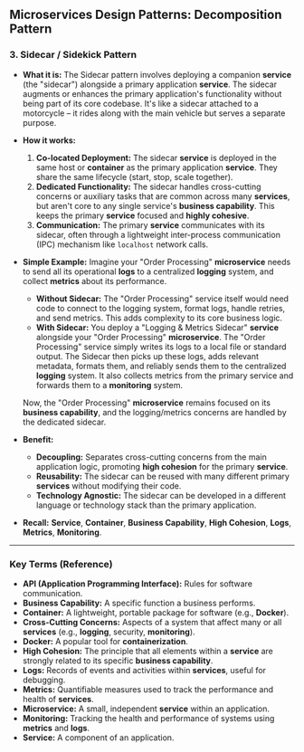 ## Microservices Design Patterns: Decomposition Pattern

### 3. Sidecar / Sidekick Pattern

* **What it is:** The Sidecar pattern involves deploying a companion **service** (the "sidecar") alongside a primary application **service**. The sidecar augments or enhances the primary application's functionality without being part of its core codebase. It's like a sidecar attached to a motorcycle – it rides along with the main vehicle but serves a separate purpose.

* **How it works:**
    1.  **Co-located Deployment:** The sidecar **service** is deployed in the same host or **container** as the primary application **service**. They share the same lifecycle (start, stop, scale together).
    2.  **Dedicated Functionality:** The sidecar handles cross-cutting concerns or auxiliary tasks that are common across many **services**, but aren't core to any single service's **business capability**. This keeps the primary **service** focused and **highly cohesive**.
    3.  **Communication:** The primary **service** communicates with its sidecar, often through a lightweight inter-process communication (IPC) mechanism like `localhost` network calls.

* **Simple Example:**
    Imagine your "Order Processing" **microservice** needs to send all its operational **logs** to a centralized **logging** system, and collect **metrics** about its performance.

    * **Without Sidecar:** The "Order Processing" service itself would need code to connect to the logging system, format logs, handle retries, and send metrics. This adds complexity to its core business logic.
    * **With Sidecar:** You deploy a "Logging & Metrics Sidecar" **service** alongside your "Order Processing" **microservice**. The "Order Processing" service simply writes its logs to a local file or standard output. The Sidecar then picks up these logs, adds relevant metadata, formats them, and reliably sends them to the centralized **logging** system. It also collects metrics from the primary service and forwards them to a **monitoring** system.

    Now, the "Order Processing" **microservice** remains focused on its **business capability**, and the logging/metrics concerns are handled by the dedicated sidecar.

* **Benefit:**
    * **Decoupling:** Separates cross-cutting concerns from the main application logic, promoting **high cohesion** for the primary **service**.
    * **Reusability:** The sidecar can be reused with many different primary **services** without modifying their code.
    * **Technology Agnostic:** The sidecar can be developed in a different language or technology stack than the primary application.

* **Recall:** **Service**, **Container**, **Business Capability**, **High Cohesion**, **Logs**, **Metrics**, **Monitoring**.

---

### Key Terms (Reference)

* **API (Application Programming Interface):** Rules for software communication.
* **Business Capability:** A specific function a business performs.
* **Container:** A lightweight, portable package for software (e.g., **Docker**).
* **Cross-Cutting Concerns:** Aspects of a system that affect many or all **services** (e.g., **logging**, security, **monitoring**).
* **Docker:** A popular tool for **containerization**.
* **High Cohesion:** The principle that all elements within a **service** are strongly related to its specific **business capability**.
* **Logs:** Records of events and activities within **services**, useful for debugging.
* **Metrics:** Quantifiable measures used to track the performance and health of **services**.
* **Microservice:** A small, independent **service** within an application.
* **Monitoring:** Tracking the health and performance of systems using **metrics** and **logs**.
* **Service:** A component of an application.